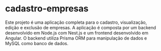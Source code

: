 # cadastro-empresas
Este projeto é uma aplicação completa para o cadastro, visualização, edição e exclusão de empresas. A aplicação é composta por um backend desenvolvido em Node.js com Nest.js e um frontend desenvolvido em Angular. O backend utiliza Prisma ORM para manipulação de dados e MySQL como banco de dados.
